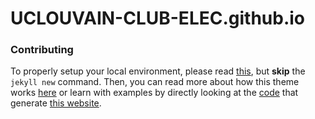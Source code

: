 # UCLOUVAIN-CLUB-ELEC.github.io

### Contributing

To properly setup your local environment, please read [this](https://docs.github.com/en/pages/setting-up-a-github-pages-site-with-jekyll/creating-a-github-pages-site-with-jekyll), but **skip** the `jekyll new` command. Then, you can read more about how this theme works [here](https://github.com/chrisrhymes/bulma-clean-theme/blob/master/README.md#usage) or learn with examples by directly looking at the [code](https://github.com/chrisrhymes/bulma-clean-theme) that generate [this website](http://www.csrhymes.com/bulma-clean-theme/).
